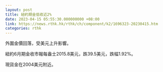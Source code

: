 ```yaml
---
layout: post
title: 紐約期金低收近2%
date: 2023-04-15 05:55:30.000000000 +08:00
link: https://news.rthk.hk/rthk/ch/component/k2/1696323-20230415.htm
categories: rthk
---
```


外圍金價回落，受美元上升影響。

紐約6月期金收市報每盎士2015.8美元，跌39.5美元，跌幅1.92%。

現貨金在2004美元附近。
